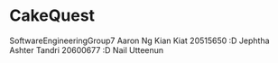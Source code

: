 # CakeQuest
SoftwareEngineeringGroup7
Aaron Ng Kian Kiat 20515650 :D
Jephtha Ashter Tandri 20600677 :D
Nail Utteenun